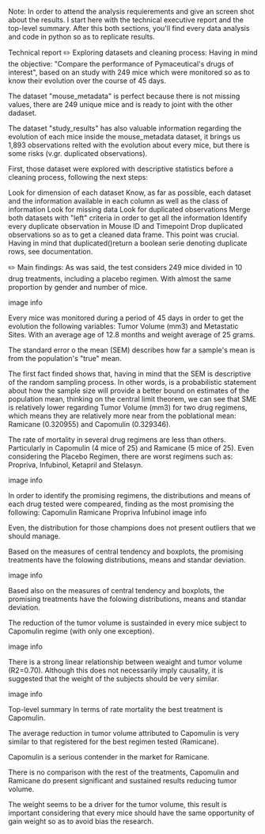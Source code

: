 Note: In order to attend the analysis requierements and give an screen shot about the results. I start here with the technical executive report and the top-level summary. After this both sections, you'll find every data analysis and code in python so as to replicate results.

Technical report
✏️ Exploring datasets and cleaning process:
Having in mind the objective: "Compare the performance of Pymaceutical's drugs of interest", based on an study with 249 mice which were monitored so as to know their evolution over the course of 45 days.

The dataset "mouse_metadata" is perfect because there is not missing values, there are 249 unique mice and is ready to joint with the other dadaset.

The dataset "study_results" has also valuable information regarding the evolution of each mice inside the mouse_metadata dataset, it brings us 1,893 observations relted with the evolution about every mice, but there is some risks (v.gr. duplicated observations).

First, those dataset were explored with descriptive statistics before a cleaning process, following the next steps:

Look for dimension of each dataset
Know, as far as possible, each dataset and the information available in each column as well as the class of information
Look for missing data
Look for duplicated observations
Merge both datasets with "left" criteria in order to get all the information
Identify every duplicate observation in Mouse ID and Timepoint
Drop duplicated observations so as to get a cleaned data frame. This point was crucial. Having in mind that duplicated()return a boolean serie denoting duplicate rows, see documentation.

✏️ Main findings:
As was said, the test considers 249 mice divided in 10 drug treatments, including a placebo regimen. With almost the same proportion by gender and number of mice.

image info

Every mice was monitored during a period of 45 days in order to get the evolution the following variables: Tumor Volume (mm3) and Metastatic Sites. With an average age of 12.8 months and weight average of 25 grams.

The standard error o the mean (SEM) describes how far a sample's mean is from the population's "true" mean.

The first fact finded shows that, having in mind that the SEM is descriptive of the random sampling process. In other words, is a probabilistic statement about how the sample size will provide a better bound on estimates of the population mean, thinking on the central limit theorem, we can see that SME is relatively lower regarding Tumor Volume (mm3) for two drug regimens, which means they are relatively more near from the poblational mean: Ramicane (0.320955) and Capomulin (0.329346).

The rate of mortality in several drug regimens are less than others. Particularly in Capomulin (4 mice of 25) and Ramicane (5 mice of 25). Even considering the Placebo Regimen, there are worst regimens such as: Propriva, Infubinol, Ketapril and Stelasyn.

image info

In order to identify the promising regimens, the distributions and means of each drug tested were compeared, finding as the most promising the following:
Capomulin
Ramicane
Propriva
Infubinol
image info

Even, the distribution for those champions does not present outliers that we should manage.

Based on the measures of central tendency and boxplots, the promising treatments have the folowing distributions, means and standar deviation.

image info

Based also on the measures of central tendency and boxplots, the promising treatments have the folowing distributions, means and standar deviation.

The reduction of the tumor volume is sustainded in every mice subject to Capomulin regime (with only one exception).

image info

There is a strong linear relationship between weaight and tumor volume (R2=0.70). Although this does not necessarily imply causality, it is suggested that the weight of the subjects should be very similar.

image info

Top-level summary
In terms of rate mortality the best treatment is Capomulin.

The average reduction in tumor volume attributed to Capomulin is very similar to that registered for the best regimen tested (Ramicane).

Capomulin is a serious contender in the market for Ramicane.

There is no comparison with the rest of the treatments, Capomulin and Ramicane do present significant and sustained results reducing tumor volume.

The weight seems to be a driver for the tumor volume, this result is important considering that every mice should have the same opportunity of gain weight so as to avoid bias the research.


